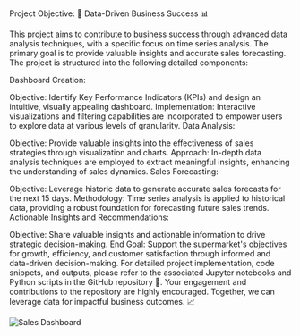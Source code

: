 Project Objective: 🚀 Data-Driven Business Success 📊

This project aims to contribute to business success through advanced data analysis techniques, with a specific focus on time series analysis. The primary goal is to provide valuable insights and accurate sales forecasting. The project is structured into the following detailed components:

Dashboard Creation:

Objective: Identify Key Performance Indicators (KPIs) and design an intuitive, visually appealing dashboard.
Implementation: Interactive visualizations and filtering capabilities are incorporated to empower users to explore data at various levels of granularity.
Data Analysis:

Objective: Provide valuable insights into the effectiveness of sales strategies through visualization and charts.
Approach: In-depth data analysis techniques are employed to extract meaningful insights, enhancing the understanding of sales dynamics.
Sales Forecasting:

Objective: Leverage historic data to generate accurate sales forecasts for the next 15 days.
Methodology: Time series analysis is applied to historical data, providing a robust foundation for forecasting future sales trends.
Actionable Insights and Recommendations:

Objective: Share valuable insights and actionable information to drive strategic decision-making.
End Goal: Support the supermarket's objectives for growth, efficiency, and customer satisfaction through informed and data-driven decision-making.
For detailed project implementation, code snippets, and outputs, please refer to the associated Jupyter notebooks and Python scripts in the GitHub repository 📂. Your engagement and contributions to the repository are highly encouraged. Together, we can leverage data for impactful business outcomes. 📈


![Sales Dashboard](Main)



